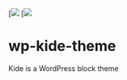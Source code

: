 [![](https://img.shields.io/github/license/Frollio/wp-kide-theme) [![](https://img.shields.io/github/issues/Frollio/wp-kide-theme)
  
# wp-kide-theme
Kide is a WordPress block theme
